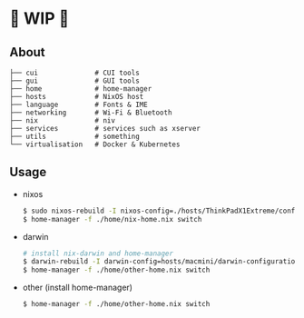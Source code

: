 # :construction: WIP :construction:

## About

```
├── cui              # CUI tools
├── gui              # GUI tools
├── home             # home-manager
├── hosts            # NixOS host
├── language         # Fonts & IME
├── networking       # Wi-Fi & Bluetooth
├── nix              # niv
├── services         # services such as xserver
├── utils            # something
└── virtualisation   # Docker & Kubernetes
```

## Usage

- nixos

    ```bash
    $ sudo nixos-rebuild -I nixos-config=./hosts/ThinkPadX1Extreme/configuration.nix switch
    $ home-manager -f ./home/nix-home.nix switch
    ```

- darwin

    ```bash
    # install nix-darwin and home-manager
    $ darwin-rebuild -I darwin-config=hosts/macmini/darwin-configuration.nix switch
    $ home-manager -f ./home/other-home.nix switch
    ```

- other (install home-manager)

    ```bash
    $ home-manager -f ./home/other-home.nix switch
    ```
